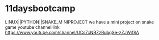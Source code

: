 # 11daysbootcamp
LINUX||PYTHON||SNAKE_MINIPROJECT
we have a mini project on snake game
youtube channel link
https://www.youtube.com/channel/UCs7cNBZzRubgSe-zZJWif8A

